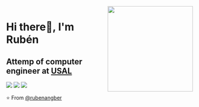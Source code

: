 <img align='right' src="https://media.giphy.com/media/M9gbBd9nbDrOTu1Mqx/giphy.gif" width="230">

# Hi there🙏, I'm Rubén
## Attemp of computer engineer at [USAL](https://usal.es/ "Título opcional del enlace") 

[![](https://img.shields.io/badge/Linkedin-rubenangber-darkblue)](https://www.linkedin.com/in/rub%C3%A9n-angoso-berrocal-0ab468278/)
[![](https://img.shields.io/badge/Gmail-rubenangber%40gmail.com-red)](mailto:rubenangber@gmail.com)
[![](https://img.shields.io/badge/Twitter-rubenangber-blue)](https://twitter.com/RubiGrowl)


⭐️ From [@rubenangber](https://github.com/rubenangber)
